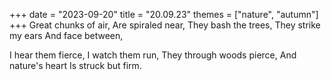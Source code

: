 +++
date = "2023-09-20"
title = "20.09.23"
themes = ["nature", "autumn"]
+++
Great chunks of air,
Are spiraled near,
They bash the trees,
They strike my ears
And face between,

I hear them fierce,
I watch them run,
They through woods pierce,
And nature's heart
Is struck but firm.
